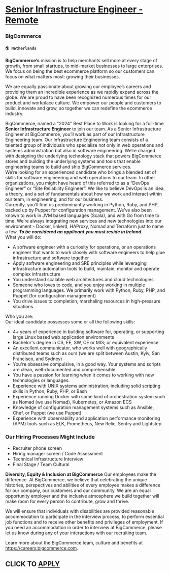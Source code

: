 # [Senior Infrastructure Engineer - Remote](https://www.remotewlb.com/apply/senior-infrastructure-engineer-remote-61546)  
### BigCommerce  
#### `🌎 Netherlands`  

**BigCommerce’s** mission is to help merchants sell more at every stage of growth, from small startups, to mid-market businesses to large enterprises. We focus on being the best ecommerce platform so our customers can focus on what matters most: growing their businesses.

We are equally passionate about growing our employee’s careers and providing them an incredible experience as we rapidly expand across the globe. We are proud to have been recognized numerous times for our product and workplace culture. We empower our people and customers to build, innovate and grow, so together we can redefine the ecommerce industry.

BigCommerce, named a "2024" Best Place to Work is looking for a full-time **Senior Infrastructure Engineer** to join our team. As a Senior Infrastructure Engineer at BigCommerce, you’ll work as part of our Infrastructure Engineering team. Our Infrastructure Engineering team consists of a talented group of individuals who specialize not only in web operations and systems administration but also in software engineering. We’re charged with designing the underlying technology stack that powers BigCommerce stores and building the underlying systems and tools that enable engineering teams to build and ship BigCommerce services.  
We’re looking for an experienced candidate who brings a blended set of skills for software engineering and web operations to our team. In other organizations, you might have heard of this referred to as a “DevOps Engineer” or “Site Reliability Engineer”. We like to believe DevOps is an idea, a theory, and a set of fundamentals about how we work and interact within our team, in engineering, and for our business.  
Currently, you’ll find us predominantly working in Python, Ruby, and PHP, backed up by Puppet for configuration management. We’ve also been known to work in JVM based languages (Scala), and with Go from time to time. We’re always integrating new services and new technologies into our environment - Docker, linkerd, HAProxy, Nomad and Terraform just to name a few. **_**To be considered an applicant you must reside in Ireland**_**  
What you will do:

  * A software engineer with a curiosity for operations, or an operations engineer that wants to work closely with software engineers to help glue infrastructure and software together
  * Apply software engineering and SRE principles while leveraging infrastructure automation tools to build, maintain, monitor and operate complex infrastructure
  * You understand scalable web architectures and cloud technologies
  * Someone who loves to code, and you enjoy working in multiple programming languages. We primarily work with Python, Ruby, PHP, and Puppet (for configuration management)
  * You drive issues to completion, marshaling resources in high-pressure situations

Who you are:  
Our ideal candidate possesses some or all the following skills:

  * 4+ years of experience in building software for, operating, or supporting large Linux based web application environments
  * Bachelor's degree in CS, EE, SW, CE or MIS; or equivalent experience
  * An excellent communicator, who works well with geographically distributed teams such as ours (we are split between Austin, Kyiv, San Francisco, and Sydney)
  * You're obsessive compulsive, in a good way. Your systems and scripts are clean, well-documented and comprehensible
  * You have a passion for learning when it comes to working with new technologies or languages.
  * Experience with UNIX systems administration, including solid scripting skills in Python, Ruby, PHP, or Bash
  * Experience running Docker with some kind of orchestration system such as Nomad (we use Nomad), Kubernetes, or Amazon ECS
  * Knowledge of configuration management systems such as Ansible, Chef, or Puppet (we use Puppet)
  * Experience with observability and application performance monitoring (APM) tools such as ELK, Prometheus, New Relic, Sentry and Lightstep

### Our Hiring Processes Might Include

  * Recruiter phone screen
  * Hiring manager screen / Code Assessment
  * Technical Infrastructure Interview
  * Final Stage / Team Cultural

**Diversity, Equity & Inclusion at BigCommerce** Our employees make the difference. At BigCommerce, we believe that celebrating the unique histories, perspectives and abilities of every employee makes a difference for our company, our customers and our community. We are an equal opportunity employer and the inclusive atmosphere we build together will make room for every person to contribute, grow and thrive.

We will ensure that individuals with disabilities are provided reasonable accommodation to participate in the interview process, to perform essential job functions and to receive other benefits and privileges of employment. If you need an accommodation in order to interview at BigCommerce, please let us know during any of your interactions with our recruiting team.

Learn more about the BigCommerce team, culture and benefits at https://careers.bigcommerce.com.

  
## CLICK TO [APPLY](https://www.remotewlb.com/apply/senior-infrastructure-engineer-remote-61546)

